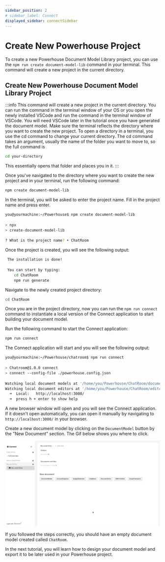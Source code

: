 ```yaml
---
sidebar_position: 2
# sidebar_label: Connect
displayed_sidebar: connectSidebar
---
```

# Create New Powerhouse Project

To create a new Powerhouse Document Model Library project, you can use the `npm run create document-model-lib` command in your terminal. This command will create a new project in the current directory.

## Create New Powerhouse Document Model Library Project

:::info
This command will create a new project in the current directory.
You can run the command in the terminal window of your OS or you open the newly installed VSCode and run the command in the terminal window of VSCode.
You will need VSCode later in the tutorial once you have generated the document model.
Make sure the terminal reflects the directory where you want to create the new project.
To open a directory in a terminal, you use the cd command to change your current directory. The cd command takes an argument, usually the name of the folder you want to move to, so the full command is 
```bash
cd your-directory
```
This essentially opens that folder and places you in it.
:::

Once you've navigated to the directory where you want to create the new project and in your terminal, run the following command:

```bash
npm create document-model-lib
```

In the terminal, you will be asked to enter the project name. Fill in the project name and press enter.

```bash
you@yourmachine:~/Powerhouse$ npm create document-model-lib

> npx
> create-document-model-lib

? What is the project name? ‣ ChatRoom
```	

Once the project is created, you will see the following output:

```bash
 The installation is done!

 You can start by typing:
    cd ChatRoom
    npm run generate
```

Navigate to the newly created project directory:

```bash
cd ChatRoom
```

Once you are in the project directory, now you can run the `npm run connect` command to instantiate a local version of the Connect application to start building your document model.

Run the following command to start the Connect application:

```bash
npm run connect
```

The Connect application will start and you will see the following output:

```bash
you@yourmachine:~/Powerhouse/chatroom$ npm run connect

> Chatroom@1.0.0 connect
> connect --config-file ./powerhouse.config.json

Watching local document models at '/home/you/Powerhouse/ChatRoom/document-models'...
Watching local document editors at '/home/you/Powerhouse/ChatRoom/editors'...
  ➜  Local:   http://localhost:3000/
  ➜  press h + enter to show help
```

A new browser window will open and you will see the Connect application. If it doesn't open automatically, you can open it manually by navigating to `http://localhost:3000/` in your browser.

Create a new document model by clicking on the `DocumentModel` button by the "New Document" section. The Gif below shows you where to click.

![Create New Document Model](./images/chatroomconnectapp.gif)

If you followed the steps correctly, you should have an empty document model created called `ChatRoom`.

In the next tutorial, you will learn how to design your document model and export it to be later used in your Powerhouse project.
